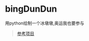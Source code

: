 # bingDunDun
用python绘制一个冰墩墩,奥运我也要参与

> [参考项目](https://github.com/crossin/snippet/tree/master/BingDwenDwen) 
